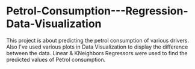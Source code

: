 # Petrol-Consumption---Regression-Data-Visualization
This project is about predicting the petrol consumption of various drivers. Also I've used various plots in Data Visualization to display the difference between the data. Linear &amp; KNeighbors Regressors were used to find the predicted values of Petrol consumption.
